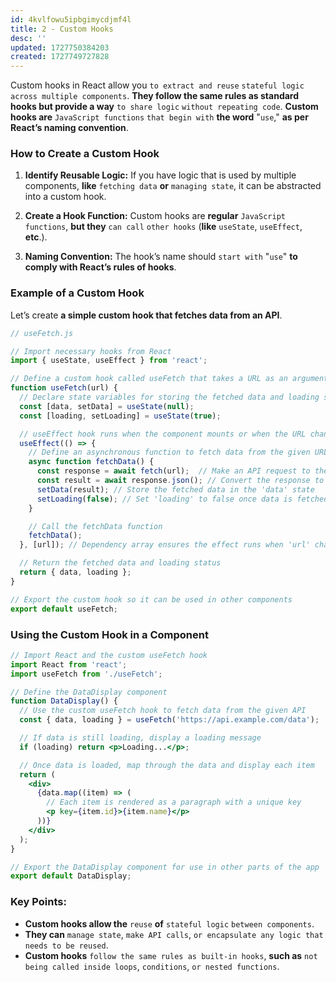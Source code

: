 ```yaml
---
id: 4kvlfowu5ipbgimycdjmf4l
title: 2 - Custom Hooks
desc: ''
updated: 1727750384203
created: 1727749727828
---
```


Custom hooks in React allow you `to extract and reuse` `stateful logic` `across multiple components`. **They follow the same rules as standard hooks but provide a way** `to share logic` `without repeating code`. **Custom hooks are** `JavaScript functions` `that begin with` **the word** "`use`," **as per React’s naming convention**.

### How to Create a Custom Hook

1. **Identify Reusable Logic:**
   If you have logic that is used by multiple components, **like** `fetching data` **or** `managing state`, it can be abstracted into a custom hook.

2. **Create a Hook Function:**
   Custom hooks are **regular** `JavaScript functions`, **but they** `can call` `other hooks` (**like** `useState`, `useEffect`, **etc**.).

3. **Naming Convention:**
   The hook’s name should `start with` "`use`" **to comply with React’s rules of hooks**.

### Example of a Custom Hook

Let’s create **a simple custom hook that fetches data from an API**.

```jsx
// useFetch.js

// Import necessary hooks from React
import { useState, useEffect } from 'react';

// Define a custom hook called useFetch that takes a URL as an argument
function useFetch(url) {
  // Declare state variables for storing the fetched data and loading status
  const [data, setData] = useState(null);
  const [loading, setLoading] = useState(true);

  // useEffect hook runs when the component mounts or when the URL changes
  useEffect(() => {
    // Define an asynchronous function to fetch data from the given URL
    async function fetchData() {
      const response = await fetch(url);  // Make an API request to the URL
      const result = await response.json(); // Convert the response to JSON
      setData(result); // Store the fetched data in the 'data' state
      setLoading(false); // Set 'loading' to false once data is fetched
    }

    // Call the fetchData function
    fetchData();
  }, [url]); // Dependency array ensures the effect runs when 'url' changes

  // Return the fetched data and loading status
  return { data, loading };
}

// Export the custom hook so it can be used in other components
export default useFetch;
```

### Using the Custom Hook in a Component

```jsx
// Import React and the custom useFetch hook
import React from 'react';
import useFetch from './useFetch';

// Define the DataDisplay component
function DataDisplay() {
  // Use the custom useFetch hook to fetch data from the given API
  const { data, loading } = useFetch('https://api.example.com/data');

  // If data is still loading, display a loading message
  if (loading) return <p>Loading...</p>;

  // Once data is loaded, map through the data and display each item
  return (
    <div>
      {data.map((item) => (
        // Each item is rendered as a paragraph with a unique key
        <p key={item.id}>{item.name}</p>
      ))}
    </div>
  );
}

// Export the DataDisplay component for use in other parts of the app
export default DataDisplay;
```

### Key Points:
- **Custom hooks allow the** `reuse` **of** `stateful logic` `between components`.
- **They can** `manage state`, `make API calls`, `or encapsulate any logic that needs to be reused`.
- **Custom hooks** `follow the same rules as built-in hooks`, **such as** `not being called inside loops`, `conditions`, `or nested functions`.